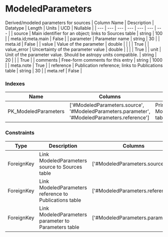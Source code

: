 # ModeledParameters
Derived/modeled parameters for sources
| Column Name | Description | Datatype | Length | Units  | UCD | Nullable |
| --- | --- | --- | --- | --- | --- | --- |
| source | Main identifier for an object; links to Sources table | string | 100 |  | meta.id;meta.main | False |
| parameter | Parameter name | string | 30 |  | meta.id | False |
| value | Value of the parameter | double |  |  |  | True |
| value_error | Uncertainty of the parameter value | double |  |  |  | True |
| unit | Unit of the parameter value. Should be astropy units compatible. | string | 20 |  |  | True |
| comments | Free-form comments for this entry | string | 1000 |  | meta.note | True |
| reference | Publication reference; links to Publications table | string | 30 |  | meta.ref | False |

### Indexes
| Name | Columns | Description |
| --- | --- | --- |
| PK_ModeledParameters | ['#ModeledParameters.source', '#ModeledParameters.parameter', '#ModeledParameters.reference'] | Primary key for ModeledParameters table |

### Constraints
| Type | Description | Columns | Referenced Columns |
| --- | --- | --- | --- |
| ForeignKey | Link ModeledParameters source to Sources table | ['#ModeledParameters.source'] | ['#Sources.source'] |
| ForeignKey | Link ModeledParameters reference to Publications table | ['#ModeledParameters.reference'] | ['#Publications.reference'] |
| ForeignKey | Link ModeledParameters parameter to Parameters table | ['#ModeledParameters.parameter'] | ['#Parameters.parameter'] |

